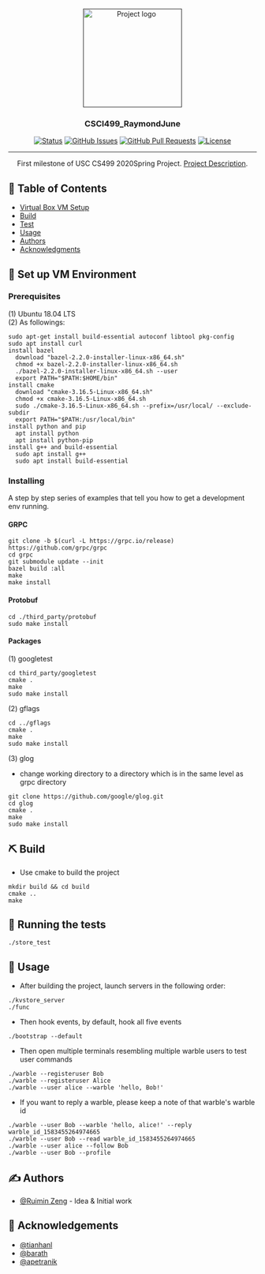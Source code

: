 <p align="center">
  <a href="" rel="noopener">
 <img width=200px height=200px src="https://i.imgur.com/6wj0hh6.jpg" alt="Project logo"></a>
</p>

<h3 align="center">CSCI499_RaymondJune</h3>

<div align="center">

[![Status](https://img.shields.io/badge/status-active-success.svg)]()
[![GitHub Issues](https://img.shields.io/github/issues/RaymondJune/Emotion_Pretend_Game.svg)](https://github.com/RaymondJune/csci499_RaymondJune/issues)
[![GitHub Pull Requests](https://img.shields.io/github/issues-pr/RaymondJune/Emotion_Pretend_Game.svg)](https://github.com/RaymondJune/csci499_RaymondJune/pulls)
[![License](https://img.shields.io/badge/license-MIT-blue.svg)](/LICENSE)

</div>

---

<p align="center">  First milestone of USC CS499 2020Spring Project. <a href = "https://docs.google.com/document/d/1TCxCbmyiO5mpiuvH8q9FZMXzt7nT2Drwecho8i3bW6g/edit#">Project Description</a>.
    <br> 
</p>

## 📝 Table of Contents

- [Virtual Box VM Setup](#Setup)
- [Build](#built_using)
- [Test](#tests)
- [Usage](#usage)
- [Authors](#authors)
- [Acknowledgments](#acknowledgement)

## 🏁 Set up VM Environment <a name = "Setup"></a>

### Prerequisites

(1) Ubuntu 18.04 LTS <br />
(2) As followings: 
```
sudo apt-get install build-essential autoconf libtool pkg-config 
sudo apt install curl 
install bazel
  download "bazel-2.2.0-installer-linux-x86_64.sh"
  chmod +x bazel-2.2.0-installer-linux-x86_64.sh
  ./bazel-2.2.0-installer-linux-x86_64.sh --user
  export PATH="$PATH:$HOME/bin"
install cmake
  download "cmake-3.16.5-Linux-x86_64.sh"
  chmod +x cmake-3.16.5-Linux-x86_64.sh
  sudo ./cmake-3.16.5-Linux-x86_64.sh --prefix=/usr/local/ --exclude-subdir
  export PATH="$PATH:/usr/local/bin"
install python and pip
  apt install python
  apt install python-pip
install g++ and build-essential
  sudo apt install g++
  sudo apt install build-essential
```

### Installing

A step by step series of examples that tell you how to get a development env running.

#### GRPC
```
git clone -b $(curl -L https://grpc.io/release) https://github.com/grpc/grpc 
cd grpc 
git submodule update --init 
bazel build :all 
make 
make install 
```
#### Protobuf 
```
cd ./third_party/protobuf 
sudo make install
```
#### Packages
(1) googletest
```
cd third_party/googletest 
cmake . 
make 
sudo make install 
```
(2) gflags
```
cd ../gflags 
cmake . 
make 
sudo make install 
```

(3) glog
- change working directory to a directory which is in the same level as grpc directory
```
git clone https://github.com/google/glog.git
cd glog
cmake .
make
sudo make install
```
## ⛏️ Build <a name = "built_using"></a>
- Use cmake to build the project
```
mkdir build && cd build 
cmake .. 
make 
```

## 🔧 Running the tests <a name = "tests"></a>

```
./store_test 
```

## 🎈 Usage <a name="usage"></a>

- After building the project, launch servers in the following order:
```
./kvstore_server
./func
```
- Then hook events, by default, hook all five events
```
./bootstrap --default
```
- Then open multiple terminals resembling multiple warble users to test user commands
```
./warble --registeruser Bob
./warble --registeruser Alice
./warble --user alice --warble 'hello, Bob!'
```
- If you want to reply a warble, please keep a note of that warble's warble id
```
./warble --user Bob --warble 'hello, alice!' --reply warble_id_1583455264974665
./warble --user Bob --read warble_id_1583455264974665
./warble --user alice --follow Bob
./warble --user Bob --profile
```

## ✍️ Authors <a name = "authors"></a>

- [@Ruimin Zeng](https://github.com/RaymondJune) - Idea & Initial work


## 🎉 Acknowledgements <a name = "acknowledgement"></a>

- [@tianhanl](https://github.com/tianhanl)
- [@barath](https://github.com/barath)
- [@apetranik](https://github.com/apetranik)
